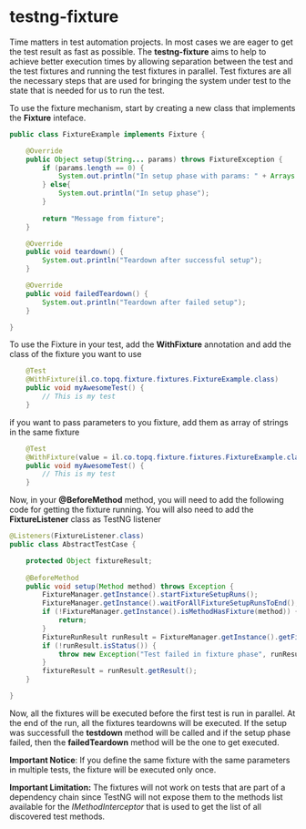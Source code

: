 # testng-fixture

Time matters in test automation projects. In most cases we are eager to get the test result as fast as possible. The **testng-fixture** aims to help to achieve better execution times by allowing separation between the test and the test fixtures and running the test fixtures in parallel.
Test fixtures are all the necessary steps that are used for bringing the system under test to the state that is needed for us to run the test. 

To use the fixture mechanism, start by creating a new class that implements the **Fixture** inteface. 

```java
public class FixtureExample implements Fixture {

	@Override
	public Object setup(String... params) throws FixtureException {
		if (params.length == 0) {
			System.out.println("In setup phase with params: " + Arrays.toString(params));
		} else{
			System.out.println("In setup phase");
		}
		
		return "Message from fixture";
	}

	@Override
	public void teardown() {
		System.out.println("Teardown after successful setup");
	}

	@Override
	public void failedTeardown() {
		System.out.println("Teardown after failed setup");
	}

}
```

To use the Fixture in your test, add the **WithFixture** annotation and add the class of the fixture you want to use

```java
	@Test
	@WithFixture(il.co.topq.fixture.fixtures.FixtureExample.class)
	public void myAwesomeTest() {
		// This is my test
	}

```
if you want to pass parameters to you fixture, add them as array of strings in the same fixture

```Java
	@Test
	@WithFixture(value = il.co.topq.fixture.fixtures.FixtureExample.class, params = {"firstValue","secondValue"})
	public void myAwesomeTest() {
		// This is my test
	}

```

Now, in your **@BeforeMethod** method, you will need to add the following code for getting the fixture running. You will also need to add the **FixtureListener** class as TestNG listener

```Java
@Listeners(FixtureListener.class)
public class AbstractTestCase {

	protected Object fixtureResult;
	
	@BeforeMethod
	public void setup(Method method) throws Exception {
		FixtureManager.getInstance().startFixtureSetupRuns();
		FixtureManager.getInstance().waitForAllFixtureSetupRunsToEnd();
		if (!FixtureManager.getInstance().isMethodHasFixture(method)) {
			return;
		}
		FixtureRunResult runResult = FixtureManager.getInstance().getFixtureRunResult(method);
		if (!runResult.isStatus()) {
			throw new Exception("Test failed in fixture phase", runResult.getThrowable());
		}
		fixtureResult = runResult.getResult();
	}

}
```

Now, all the fixtures will be executed before the first test is run in parallel. At the end of the run, all the fixtures teardowns will be executed. If the setup was successfull the **testdown** method will be called and if the setup phase failed, then the **failedTeardown** method will be the one to get executed.

**Important Notice**: If you define the same fixture with the same parameters in multiple tests, the fixture will be executed only once.

**Important Limitation:** The fixtures will not work on tests that are part of a dependency chain since TestNG will not expose them to the methods list available for the *IMethodInterceptor* that is used to get the list of all discovered test methods.
